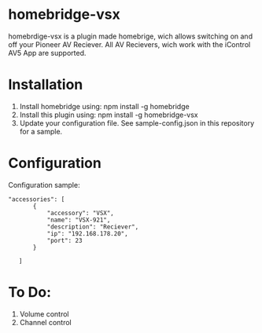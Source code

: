 # homebridge-vsx

homebrdige-vsx is a plugin made homebrige, wich allows switching on and off your Pioneer AV Reciever. All AV Recievers, wich work with the iControl AV5 App are supported.

# Installation


1. Install homebridge using: npm install -g homebridge
2. Install this plugin using: npm install -g homebridge-vsx
3. Update your configuration file. See sample-config.json in this repository for a sample. 

# Configuration

Configuration sample:

 ```
"accessories": [
        {
            "accessory": "VSX",
            "name": "VSX-921",
            "description": "Reciever",
            "ip": "192.168.178.20",
            "port": 23
        }

    ]
```

# To Do:

1. Volume control
2. Channel control
